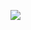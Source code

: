 <a href="https://wakatime.com"><img src="https://wakatime.com/share/@87dde937-7860-4ec5-8078-62e3c1247efc/91edfa2b-c93a-45e2-a7a1-97fb45595b39.png" /></a>

